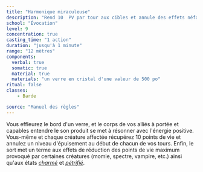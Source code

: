 ```yaml
---
title: "Harmonique miraculeuse"
description: "Rend 10  PV par tour aux cibles et annule des effets néfastes."
school: "Évocation"
level: 9
concentration: true
casting_time: "1 action"
duration: "jusqu'à 1 minute"
range: "12 mètres"
components:
  verbal: true
  somatic: true
  material: true
  materials: "un verre en cristal d'une valeur de 500 po"
ritual: false
classes:
    - Barde

source: "Manuel des règles"
---
```

Vous effleurez le bord d'un verre, et le corps de vos alliés à portée et capables entendre le son produit se met à résonner avec l'énergie positive. Vous-même et chaque créature affectée récupérez 10 points de vie et annulez un niveau d'épuisement au début de chacun de vos tours. Enfin, le sort met un terme aux effets de réduction des points de vie maximum provoqué par certaines créatures (momie, spectre, vampire, etc.) ainsi qu'aux états [_charmé_](/gerer-la-sante-du-personnage#charmé) et [_pétrifié_](/gerer-la-sante-du-personnage#pétrifié).
